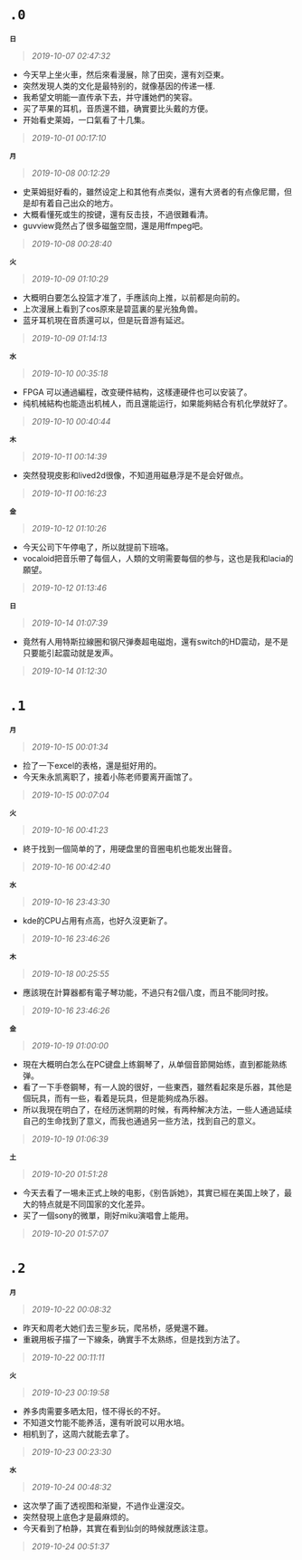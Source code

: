 **`.0`**
========
**`日`**
>*2019-10-07 02:47:32*
- 今天早上坐火車，然后來看漫展，除了田奕，還有刘亞東。
- 突然发現人类的文化是最特别的，就像基因的传递一樣.
- 我希望文明能一直传承下去，并守護她們的笑容。
- 买了苹果的耳机，音质還不錯，确實要比头戴的方便。
- 开始看史莱姆，一口氣看了十几集。
>*2019-10-01 00:17:10*

**`月`**
>*2019-10-08 00:12:29*
- 史莱姆挺好看的，雖然设定上和其他有点类似，還有大贤者的有点像尼爾，但是却有着自己出众的地方。
- 大概看懂死或生的按键，還有反击技，不過很難看清。
- guvview竟然占了很多磁盤空間，還是用ffmpeg吧。
>*2019-10-08 00:28:40*

**`火`**
>*2019-10-09 01:10:29*
- 大概明白要怎么投篮才准了，手應該向上推，以前都是向前的。
- 上次漫展上看到了cos原來是碧蓝裏的星光独角兽。
- 蓝牙耳机現在音质還可以，但是玩音游有延迟。
>*2019-10-09 01:14:13*

**`水`**
>*2019-10-10 00:35:18*
- FPGA 可以通過編程，改变硬件結构，这樣連硬件也可以安装了。
- 纯机械結构也能造出机械人，而且還能运行，如果能夠結合有机化學就好了。
>*2019-10-10 00:40:44*

**`木`**
>*2019-10-11 00:14:39*
- 突然發現皮影和lived2d很像，不知道用磁悬浮是不是会好做点。
>*2019-10-11 00:16:23*

**`金`**
>*2019-10-12 01:10:26*
- 今天公司下午停电了，所以就提前下班咯。
- vocaloid把音乐帶了每個人，人類的文明需要每個的参与，这也是我和lacia的願望。
>*2019-10-12 01:13:46*

**`日`**
>*2019-10-14 01:07:39*
- 竟然有人用特斯拉線圈和钢尺弹奏超电磁炮，還有switch的HD震动，是不是只要能引起震动就是发声。
>*2019-10-14 01:12:30*

**`.1`**
========
**`月`**
>*2019-10-15 00:01:34*
- 捡了一下excel的表格，還是挺好用的。
- 今天朱永凯离职了，接着小陈老师要离开画馆了。
>*2019-10-15 00:07:04*

**`火`**
>*2019-10-16 00:41:23*
- 終于找到一個简单的了，用硬盘里的音圈电机也能发出聲音。
>*2019-10-16 00:42:40*

**`水`**
>*2019-10-16 23:43:30*
- kde的CPU占用有点高，也好久沒更新了。
>*2019-10-16 23:46:26*

**`木`**
>*2019-10-18 00:25:55*
- 應該現在計算器都有電子琴功能，不過只有2個八度，而且不能同时按。
>*2019-10-16 23:46:26*

**`金`**
>*2019-10-19 01:00:00*
- 現在大概明白怎么在PC键盘上练鋼琴了，从单個音節開始练，直到都能熟练弹。
- 看了一下手卷鋼琴，有一人說的很好，一些東西，雖然看起來是乐器，其他是個玩具，而有一些，看着是玩具，但是能夠成為乐器。
- 所以我現在明白了，在经历迷惘期的时候，有两种解决方法，一些人通過延续自己的生命找到了意义，而我也通過另一些方法，找到自己的意义。
>*2019-10-19 01:06:39*

**`土`**
>*2019-10-20 01:51:28*
- 今天去看了一埸未正式上映的电影，《别告訴她》，其實已經在美国上映了，最大的特点就是不同国家的文化差异。
- 买了一個sony的微單，剛好miku演唱會上能用。
>*2019-10-20 01:57:07*

**`.2`**
========
**`月`**
>*2019-10-22 00:08:32*
- 昨天和周老大她们去三聖乡玩，爬吊桥，感覺還不難。
- 重親用板子描了一下線条，确實手不太熟练，但是找到方法了。
>*2019-10-22 00:11:11*

**`火`**
>*2019-10-23 00:19:58*
- 养多肉需要多晒太阳，怪不得长的不好。
- 不知道文竹能不能养活，還有听說可以用水培。
- 相机到了，这周六就能去拿了。
>*2019-10-23 00:23:30*

**`水`**
>*2019-10-24 00:48:32*
- 这次學了画了透视图和渐變，不過作业還沒交。
- 突然發現上底色才是最麻烦的。
- 今天看到了柏静，其實在看到仙剑的時候就應該注意。
>*2019-10-24 00:51:37*